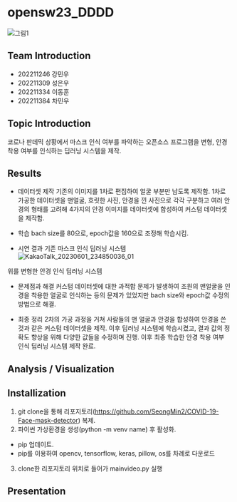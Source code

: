 # opensw23_DDDD
![그림1](https://github.com/sungeu094/opensw23_DDDD/assets/127185696/f166a582-f557-4bec-8034-afa9bd5f58f8)



## Team Introduction
 - 202211246 강민우
 - 202211309 성은우
 - 202211334 이동훈
 - 202211384 차민우

## Topic Introduction
 코로나 판데믹 상황에서 마스크 인식 여부를 파악하는 오픈소스 프로그램을 변형, 안경 착용 여부를 인식하는 딥러닝 시스템을 제작.

## Results
 - 데이터셋 제작
  기존의 이미지를 1차로 편집하여 얼굴 부분만 남도록 제작함. 1차로 가공한 데이터셋을 맨얼굴, 흐릿한 사진, 안경을 낀 사진으로 각각 구분하고 여러 안경의 형태를 고려해 4가지의 안경 이미지를 데이터셋에 합성하여 커스텀 데이터셋을 제작함.

 - 학습
  bach size를 80으로, epoch값을 160으로 조정해 학습시킴.

 - 시연 결과
  기존 마스크 인식 딥러닝 시스템
  ![KakaoTalk_20230601_234850036_01](https://github.com/sungeu094/opensw23_DDDD/assets/127185696/3631d250-8ae4-4dbf-a631-08332d491bd0)

  위를 변형한 안경 인식 딥러닝 시스템
  
  
 - 문제점과 해결
  커스텀 데이터셋에 대한 과적합 문제가 발생하여 조원의 맨얼굴을 인경을 착용한 얼굴로 인식하는 등의 문제가 있었지만 bach size와 epoch값 수정의 방법으로 해결.
  
  - 최종 정리
  2차의 가공 과정을 거쳐 사람들의 맨 얼굴과 안경을 합성하여 안경을 쓴 것과 같은 커스텀 데이터셋을 제작. 이후 딥러닝 시스템에 학습시켰고, 결과 값의 정확도 향상을 위해 다양한 값들을 수정하며 진행. 이후 최종 학습한 안경 착용 여부 인식 딥러닝 시스템 제작 완료.

## Analysis / Visualization

## Installization
 1. git clone을 통해 리포지토리(https://github.com/SeongMin2/COVID-19-Face-mask-detector) 복제.
 2. 파이썬 가상환경을 생성(python -m venv name) 후 활성화.
  - pip 업데이트.
  - pip를 이용하여 opencv, tensorflow, keras, pillow, os를 차례로 다운로드
 3. clone한 리포지토리 위치로 들어가 mainvideo.py 실행

## Presentation
